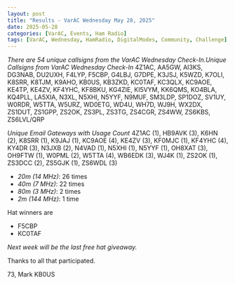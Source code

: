 ```yaml
---
layout: post
title: "Results - VarAC Wednesday May 28, 2025"
date: 2025-05-28
categories: [VarAC, Events, Ham Radio]
tags: [VarAC, Wednesday, HamRadio, DigitalModes, Community, Challenge]
---
```


<em>There are 54 unique callsigns from the VarAC Wednesday Check-In.Unique Callsigns from VarAC Wednesday Check-In</em>
4Z1AC, AA5GW, AI3KS, DG3NAB, DU2UXH, F4LYP, F5CBP, G4LBJ, G7DPE, K3JSJ, K5WZD, K7OLI, K8SRR, K8TJM, K9AHO, KB0US, KB3ZKD, KC0TAF, KC3QLX, KC9AOE, KE4TP, KE4ZV, KF4YHC, KF8BKU, KG4ZIE, KI5VYM, KK6QMS, KO4BLA, KQ4PLL, LA5XIA, N3XL, N5XHI, N5YYF, N9MUF, SM3LDP, SP1DOZ, SV1UY, W0RDR, W5TTA, W5URZ, WD0ETG, WD4U, WH7D, WJ9H, WX2DX, ZS1DUT, ZS1GPP, ZS2OK, ZS3PL, ZS3TG, ZS4CGR, ZS4WW, ZS6KBS, ZS6LVL/QRP

<em>Unique Email Gateways with Usage Count</em>
4Z1AC (1), HB9AVK (3), K6HN (2), K8SRR (1), K9JAJ (1), KC9AOE (4), KE4ZV (3), KF0MJC (1), KF4YHC (4), KY4DR (3), N3JXB (2), N4VAD (1), N5XHI (1), N5YYF (1), OH8XAT (3), OH9FTW (1), W0PML (2), W5TTA (4), WB6EDK (3), WJ4K (1), ZS2OK (1), ZS3DCC (2), ZS5GJK (1), ZS6WDL (3)


<ul>
<li><em>20m (14 MHz)</em>: 26 times</li>
<li><em>40m (7 MHz)</em>: 22 times</li>
<li><em>80m (3 MHz)</em>: 2 times</li>
<li><em>2m (144 MHz)</em>: 1 time</li>
</ul>

Hat winners are

<ul>
<li>F5CBP</li>
<li>KC0TAF</li>
</ul>

<em>Next week will be the last free hat giveaway.</em>

Thanks to all that participated.

73,
Mark KB0US
